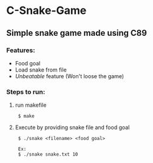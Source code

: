 # C-Snake-Game

## Simple snake game made using C89

### Features:
* 	Food goal
* 	Load snake from file
*  *Unbeatable* feature (Won't loose the game)

### Steps to run:
1. run makefile
			
		$ make
		
1. Execute by providing snake file and food goal
	
		$ ./snake <filename> <food goal>
		
		Ex:
		$ ./snake snake.txt 10
